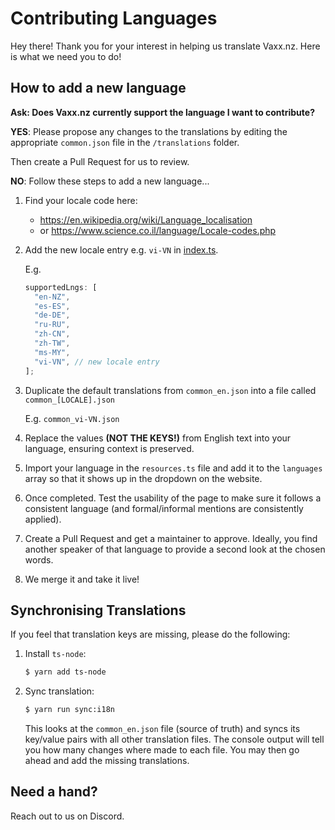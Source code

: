 # Contributing Languages

Hey there! Thank you for your interest in helping us translate Vaxx.nz. Here is what we need you to do!

## How to add a new language

**Ask: Does Vaxx.nz currently support the language I want to contribute?**

**YES**: Please propose any changes to the translations by editing the appropriate `common.json` file in the `/translations` folder.

Then create a Pull Request for us to review.

**NO**: Follow these steps to add a new language...

1. Find your locale code here:
   - https://en.wikipedia.org/wiki/Language_localisation
   - or https://www.science.co.il/language/Locale-codes.php
2. Add the new locale entry e.g. `vi-VN` in [index.ts](index.ts).

   E.g.

   ```javascript
   supportedLngs: [
     "en-NZ",
     "es-ES",
     "de-DE",
     "ru-RU",
     "zh-CN",
     "zh-TW",
     "ms-MY",
     "vi-VN", // new locale entry
   ];
   ```

3. Duplicate the default translations from `common_en.json` into a file called `common_[LOCALE].json`

   E.g. `common_vi-VN.json`

4. Replace the values **(NOT THE KEYS!)** from English text into your language, ensuring context is preserved.
5. Import your language in the `resources.ts` file and add it to the `languages` array so that it shows up in the dropdown on the website.
6. Once completed. Test the usability of the page to make sure it follows a consistent language (and formal/informal mentions are consistently applied).
7. Create a Pull Request and get a maintainer to approve. Ideally, you find another speaker of that language to provide a second look at the chosen words.
8. We merge it and take it live!

## Synchronising Translations

If you feel that translation keys are missing, please do the following:

1. Install `ts-node`:
   ```bash
   $ yarn add ts-node
   ```
2. Sync translation:
   ```bash
   $ yarn run sync:i18n
   ```
   This looks at the `common_en.json` file (source of truth) and syncs its key/value pairs with all other translation files. The console output will tell you how many changes where made to each file. You may then go ahead and add the missing translations.

## Need a hand?

Reach out to us on Discord.
